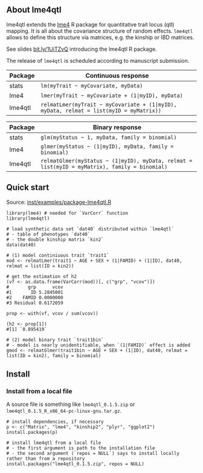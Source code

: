 ## About lme4qtl

lme4qtl extends the [lme4](https://github.com/lme4/lme4) R package for quantitative trait locus (qtl) mapping. It is all about the covariance structure of random effects. `lme4qtl` allows to define this structure via matrices,
e.g. the kinship or IBD matrices.

See slides [bit.ly/1UiTZvQ](http://bit.ly/1UiTZvQ) introducing the lme4qtl R package.

The release of `lme4qtl` is scheduled according to manuscript submission. 

|  Package | Continuous response |
|----------|---------------------|
| stats   | `lm(myTrait ~ myCovariate, myData)` |
| lme4    | `lmer(myTrait ~ myCovariate + (1\|myID), myData)` |
| lme4qtl | `relmatLmer(myTrait ~ myCovariate + (1\|myID), myData, relmat = list(myID = myMatrix))` |

|  Package | Binary response |
|----------|---------------------|
| stats    | `glm(myStatus ~ 1, myData, family = binomial)` |
| lme4    | `glmer(myStatus ~ (1\|myID), myData, family = binomial)` |
| lme4qtl | `relmatGlmer(myStatus ~ (1\|myID), myData, relmat = list(myID = myMatrix), family = binomial)` |


## Quick start

Source: [inst/examples/package-lme4qtl.R](inst/examples/package-lme4qtl.R)

```
library(lme4) # needed for `VarCorr` function
library(lme4qtl)

# load synthetic data set `dat40` distributed within `lme4qtl`
# - table of phenotypes `dat40`
# - the double kinship matrix `kin2`
data(dat40)

# (1) model continiuous trait `trait1`
mod <- relmatLmer(trait1 ~ AGE + SEX + (1|FAMID) + (1|ID), dat40, relmat = list(ID = kin2))

# get the estimation of h2
(vf <- as.data.frame(VarCorr(mod))[, c("grp", "vcov")])
#       grp      vcov
#1       ID 5.2845001
#2    FAMID 0.0000000
#3 Residual 0.6172059

prop <- with(vf, vcov / sum(vcov))

(h2 <- prop[1]) 
#[1] `0.895419`

# (2) model binary trait `trait1bin`
# - model is nearly unidentifiable, when `(1|FAMID)` effect is added
gmod <- relmatGlmer(trait1bin ~ AGE + SEX + (1|ID), dat40, relmat = list(ID = kin2), family = binomial)
```

## Install

### Install from a local file

A source file is something like `lme4qtl_0.1.5.zip` or `lme4qtl_0.1.5_R_x86_64-pc-linux-gnu.tar.gz`.

```
# install dependencies, if necessary
p <- c("Matrix", "lme4", "kinship2", "plyr", "ggplot2")
install.packages(p)

# install lme4qtl from a local file
# - the first argument is path to the installation file
# - the second argument (`repos = NULL`) says to install locally rather than from a repository
install.packages("lme4qtl_0.1.5.zip", repos = NULL)
```
